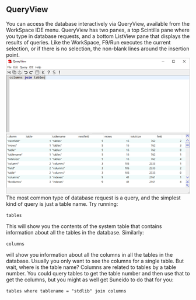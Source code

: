 ## QueryView

You can access the database interactively via QueryView, available from the
WorkSpace IDE menu. QueryView has two panes, a top Scintilla pane where you
type in database requests, and a bottom ListView pane that displays the
results of queries. Like the WorkSpace, F9/Run executes the current selection,
or if there is no selection, the non-blank lines around the insertion point.
![](<../res/queryview.png>)
The most common type of database request is a query, and the simplest kind
of query is just a table name.  Try running:

``` suneido
tables
```

This will show you the contents of the system table that contains
information about all the tables in the database.  Similarly:

``` suneido
columns
```

will show you information about all the columns in all the tables in the
database.  Usually you only want to see the columns for a single table.  But
wait, where is the table name?  Columns are related to tables by a table
number.  You could query tables to get the table number and then use that to
get the columns, but you might as well get Suneido to do that for you:

``` suneido
tables where tablename = "stdlib" join columns
```